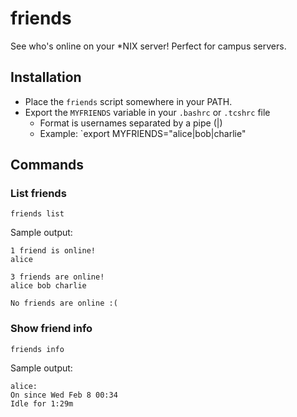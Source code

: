 # friends

See who's online on your \*NIX server! Perfect for campus servers.

## Installation
- Place the `friends` script somewhere in your PATH.
- Export the `MYFRIENDS` variable in your `.bashrc` or `.tcshrc` file
  - Format is usernames separated by a pipe (|)
  - Example: `export MYFRIENDS="alice|bob|charlie"

## Commands
### List friends

```
friends list
```

Sample output:

```
1 friend is online!
alice
```

```
3 friends are online!
alice bob charlie
```

```
No friends are online :(
```

### Show friend info

```
friends info
```

Sample output:

```
alice:
On since Wed Feb 8 00:34
Idle for 1:29m
```
